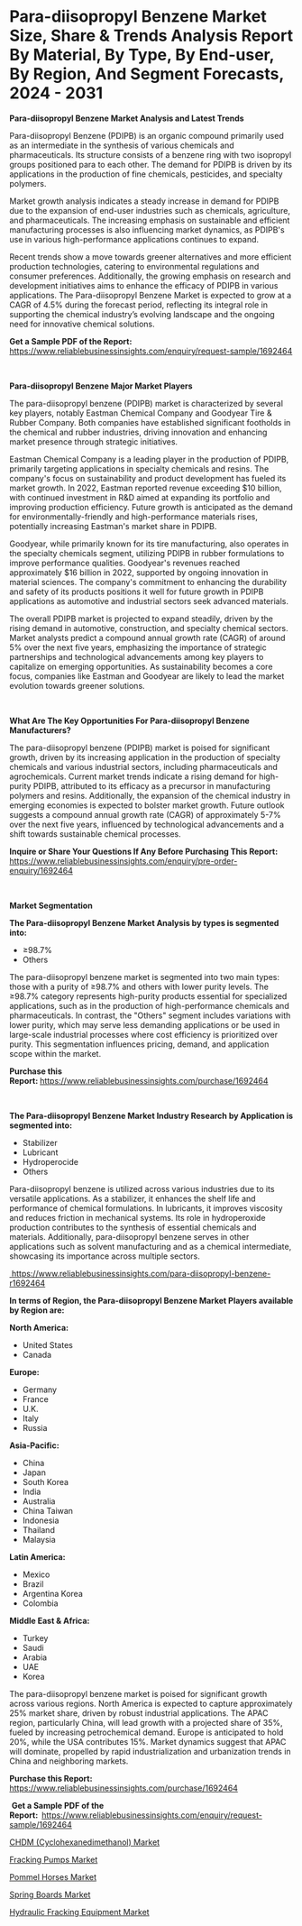 <p><h1>Para-diisopropyl Benzene Market Size, Share & Trends Analysis Report By Material, By Type, By End-user, By Region, And Segment Forecasts, 2024 - 2031</h1></p><p><strong>Para-diisopropyl Benzene Market Analysis and Latest Trends</strong></p>
<p><p>Para-diisopropyl Benzene (PDIPB) is an organic compound primarily used as an intermediate in the synthesis of various chemicals and pharmaceuticals. Its structure consists of a benzene ring with two isopropyl groups positioned para to each other. The demand for PDIPB is driven by its applications in the production of fine chemicals, pesticides, and specialty polymers. </p><p>Market growth analysis indicates a steady increase in demand for PDIPB due to the expansion of end-user industries such as chemicals, agriculture, and pharmaceuticals. The increasing emphasis on sustainable and efficient manufacturing processes is also influencing market dynamics, as PDIPB's use in various high-performance applications continues to expand. </p><p>Recent trends show a move towards greener alternatives and more efficient production technologies, catering to environmental regulations and consumer preferences. Additionally, the growing emphasis on research and development initiatives aims to enhance the efficacy of PDIPB in various applications. The Para-diisopropyl Benzene Market is expected to grow at a CAGR of 4.5% during the forecast period, reflecting its integral role in supporting the chemical industry’s evolving landscape and the ongoing need for innovative chemical solutions.</p></p>
<p><strong>Get a Sample PDF of the Report:&nbsp;</strong> <a href="https://www.reliablebusinessinsights.com/enquiry/request-sample/1692464?utm_campaign=39&utm_medium=2&utm_source=Github&utm_content=ia&utm_term=20102024&utm_id=para-diisopropyl-benzene">https://www.reliablebusinessinsights.com/enquiry/request-sample/1692464</a></p>
<p>&nbsp;</p>
<p><strong>Para-diisopropyl Benzene Major Market Players</strong></p>
<p><p>The para-diisopropyl benzene (PDIPB) market is characterized by several key players, notably Eastman Chemical Company and Goodyear Tire & Rubber Company. Both companies have established significant footholds in the chemical and rubber industries, driving innovation and enhancing market presence through strategic initiatives.</p><p>Eastman Chemical Company is a leading player in the production of PDIPB, primarily targeting applications in specialty chemicals and resins. The company's focus on sustainability and product development has fueled its market growth. In 2022, Eastman reported revenue exceeding $10 billion, with continued investment in R&D aimed at expanding its portfolio and improving production efficiency. Future growth is anticipated as the demand for environmentally-friendly and high-performance materials rises, potentially increasing Eastman's market share in PDIPB.</p><p>Goodyear, while primarily known for its tire manufacturing, also operates in the specialty chemicals segment, utilizing PDIPB in rubber formulations to improve performance qualities. Goodyear's revenues reached approximately $16 billion in 2022, supported by ongoing innovation in material sciences. The company's commitment to enhancing the durability and safety of its products positions it well for future growth in PDIPB applications as automotive and industrial sectors seek advanced materials.</p><p>The overall PDIPB market is projected to expand steadily, driven by the rising demand in automotive, construction, and specialty chemical sectors. Market analysts predict a compound annual growth rate (CAGR) of around 5% over the next five years, emphasizing the importance of strategic partnerships and technological advancements among key players to capitalize on emerging opportunities. As sustainability becomes a core focus, companies like Eastman and Goodyear are likely to lead the market evolution towards greener solutions.</p></p>
<p>&nbsp;</p>
<p><strong>What Are The Key Opportunities For Para-diisopropyl Benzene Manufacturers?</strong></p>
<p><p>The para-diisopropyl benzene (PDIPB) market is poised for significant growth, driven by its increasing application in the production of specialty chemicals and various industrial sectors, including pharmaceuticals and agrochemicals. Current market trends indicate a rising demand for high-purity PDIPB, attributed to its efficacy as a precursor in manufacturing polymers and resins. Additionally, the expansion of the chemical industry in emerging economies is expected to bolster market growth. Future outlook suggests a compound annual growth rate (CAGR) of approximately 5-7% over the next five years, influenced by technological advancements and a shift towards sustainable chemical processes.</p></p>
<p><strong>Inquire or Share Your Questions If Any Before Purchasing This Report:</strong> <a href="https://www.reliablebusinessinsights.com/enquiry/pre-order-enquiry/1692464?utm_campaign=39&utm_medium=2&utm_source=Github&utm_content=ia&utm_term=20102024&utm_id=para-diisopropyl-benzene">https://www.reliablebusinessinsights.com/enquiry/pre-order-enquiry/1692464</a></p>
<p>&nbsp;</p>
<p><strong>Market Segmentation</strong></p>
<p><strong>The Para-diisopropyl Benzene Market Analysis by types is segmented into:</strong></p>
<p><ul><li>≥98.7%</li><li>Others</li></ul></p>
<p><p>The para-diisopropyl benzene market is segmented into two main types: those with a purity of ≥98.7% and others with lower purity levels. The ≥98.7% category represents high-purity products essential for specialized applications, such as in the production of high-performance chemicals and pharmaceuticals. In contrast, the "Others" segment includes variations with lower purity, which may serve less demanding applications or be used in large-scale industrial processes where cost efficiency is prioritized over purity. This segmentation influences pricing, demand, and application scope within the market.</p></p>
<p><strong>Purchase this Report:&nbsp;</strong><a href="https://www.reliablebusinessinsights.com/purchase/1692464?utm_campaign=39&utm_medium=2&utm_source=Github&utm_content=ia&utm_term=20102024&utm_id=para-diisopropyl-benzene">https://www.reliablebusinessinsights.com/purchase/1692464</a></p>
<p>&nbsp;</p>
<p><strong>The Para-diisopropyl Benzene Market Industry Research by Application is segmented into:</strong></p>
<p><ul><li>Stabilizer</li><li>Lubricant</li><li>Hydroperocide</li><li>Others</li></ul></p>
<p><p>Para-diisopropyl benzene is utilized across various industries due to its versatile applications. As a stabilizer, it enhances the shelf life and performance of chemical formulations. In lubricants, it improves viscosity and reduces friction in mechanical systems. Its role in hydroperoxide production contributes to the synthesis of essential chemicals and materials. Additionally, para-diisopropyl benzene serves in other applications such as solvent manufacturing and as a chemical intermediate, showcasing its importance across multiple sectors.</p></p>
<p><a href="https://www.reliablebusinessinsights.com/para-diisopropyl-benzene-r1692464?utm_campaign=39&utm_medium=2&utm_source=Github&utm_content=ia&utm_term=20102024&utm_id=para-diisopropyl-benzene">&nbsp;https://www.reliablebusinessinsights.com/para-diisopropyl-benzene-r1692464</a></p>
<p><strong>In terms of Region, the Para-diisopropyl Benzene Market Players available by Region are:</strong></p>
<p>
    <p> <strong> North America: </strong>
        <ul>
            <li>United States</li>
            <li>Canada</li>
        </ul>
        </p> 
    <p> <strong> Europe: </strong>
        <ul>
            <li>Germany</li>
            <li>France</li>
            <li>U.K.</li>
            <li>Italy</li>
            <li>Russia</li>
        </ul>
        </p> 
    <p> <strong> Asia-Pacific: </strong>
        <ul>
            <li>China</li>
            <li>Japan</li>
            <li>South Korea</li>
            <li>India</li>
            <li>Australia</li>
            <li>China Taiwan</li>
            <li>Indonesia</li>
            <li>Thailand</li>
            <li>Malaysia</li>
        </ul>
        </p> 
    <p> <strong> Latin America: </strong>
        <ul>
            <li>Mexico</li>
            <li>Brazil</li>
            <li>Argentina Korea</li>
            <li>Colombia</li>
        </ul>
        </p> 
    <p> <strong> Middle East & Africa: </strong>
        <ul>
            <li>Turkey</li>
            <li>Saudi</li>
            <li>Arabia</li>
            <li>UAE</li>
            <li>Korea</li>
        </ul>
    </p>
    </p>
<p><p>The para-diisopropyl benzene market is poised for significant growth across various regions. North America is expected to capture approximately 25% market share, driven by robust industrial applications. The APAC region, particularly China, will lead growth with a projected share of 35%, fueled by increasing petrochemical demand. Europe is anticipated to hold 20%, while the USA contributes 15%. Market dynamics suggest that APAC will dominate, propelled by rapid industrialization and urbanization trends in China and neighboring markets.</p></p>
<p><strong>Purchase this Report: </strong><a href="https://www.reliablebusinessinsights.com/purchase/1692464?utm_campaign=39&utm_medium=2&utm_source=Github&utm_content=ia&utm_term=20102024&utm_id=para-diisopropyl-benzene">https://www.reliablebusinessinsights.com/purchase/1692464</a></p>
<p>&nbsp;<strong>Get a Sample PDF of the Report:&nbsp;&nbsp;</strong><a href="https://www.reliablebusinessinsights.com/enquiry/request-sample/1692464?utm_campaign=39&utm_medium=2&utm_source=Github&utm_content=ia&utm_term=20102024&utm_id=para-diisopropyl-benzene">https://www.reliablebusinessinsights.com/enquiry/request-sample/1692464</a></p>
<p><strong></strong></p>
<p><p><a href="https://github.com/hegwervaemeruk/Market-Research-Report-List-1/blob/main/chdm-cyclohexanedimethanol-market.md?utm_campaign=39&utm_medium=2&utm_source=Github&utm_content=ia&utm_term=20102024&utm_id=para-diisopropyl-benzene">CHDM (Cyclohexanedimethanol) Market</a></p><p><a href="https://www.linkedin.com/pulse/investing-fracking-pumps-market-trends-leading-products-txw8c?utm_campaign=39&utm_medium=2&utm_source=Github&utm_content=ia&utm_term=20102024&utm_id=para-diisopropyl-benzene">Fracking Pumps Market</a></p><p><a href="https://issuu.com/reportprime-2/docs/pommel-horses-market-size-2030.pptx_f97c861df65803?utm_campaign=39&utm_medium=2&utm_source=Github&utm_content=ia&utm_term=20102024&utm_id=para-diisopropyl-benzene">Pommel Horses Market</a></p><p><a href="https://issuu.com/reportprime-2/docs/spring-boards-market-size-2030.pptx_7d68f94c63d28c?utm_campaign=39&utm_medium=2&utm_source=Github&utm_content=ia&utm_term=20102024&utm_id=para-diisopropyl-benzene">Spring Boards Market</a></p><p><a href="https://www.linkedin.com/pulse/hydraulic-fracking-equipment-market-trends-insights-type-a6soc?utm_campaign=39&utm_medium=2&utm_source=Github&utm_content=ia&utm_term=20102024&utm_id=para-diisopropyl-benzene">Hydraulic Fracking Equipment Market</a></p></p>